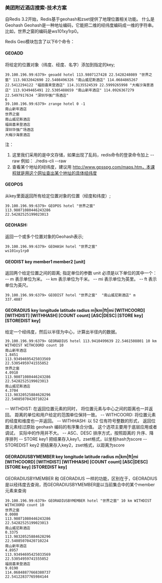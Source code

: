 
###  美团附近酒店搜索-技术方案
自Redis 3.2开始，Redis基于geohash和zset提供了地理位置相关功能。
什么是Geohash
Geohash是一种地址编码，它能把二维的经纬度编码成一维的字符串。比如，世界之窗的编码是ws101xy1rp0。

Redis Geo模块包含了以下6个命令：

#### GEOADD
 将给定的位置对象（纬度、经度、名字）添加到指定的key;
```
39.100.196.99:6379> geoadd hotel 113.9807127428 22.5428248089 "世界之窗" 113.9832042690 22.5408496326 "南山威尼斯酒店" 114.0684865267 22.5412294122 "福田喜来登酒店" 114.3135524539 22.5999265998 "大梅沙海景酒店" 113.9349465491 22.5305488659 "南山新年酒店" 114.0926367279 22.5497917634 "深圳华强广场酒店"
6
39.100.196.99:6379> zrange hotel 0 -1
南山新年酒店
世界之窗
南山威尼斯酒店
福田喜来登酒店
深圳华强广场酒店
大梅沙海景酒店
```
注：
1. 这里我们采用的是中文存储，如果出现了乱码，redis命令的登录命令加上   --raw
例如： ./redis-cli --raw
2. 查看某个地址的经纬度，建议用 http://www.gpsspg.com/maps.htm，本课程就是用这个网址查出某个地址的具体经纬度

#### GEOPOS
从key里面返回所有给定位置对象的位置（经度和纬度）;
```
39.100.196.99:6379> GEOPOS hotel "世界之窗"
113.98071080446243286
22.54282525199023013
```
#### GEOHASH:
返回一个或多个位置对象的Geohash表示;
```
39.100.196.99:6379> GEOHASH hotel "世界之窗"
ws101xy1rp0
```

#### GEODIST key member1 member2 [unit]
 返回两个给定位置之间的距离;
指定单位的参数 unit 必须是以下单位的其中一个：
-- m 表示单位为米。
-- km 表示单位为千米。
-- mi 表示单位为英里。
-- ft 表示单位为英尺。
```
39.100.196.99:6379> GEODIST hotel "世界之窗"  "南山威尼斯酒店" m
337.4887
```

#### GEORADIUS key longitude latitude radius m|km|ft|mi [WITHCOORD] [WITHDIST] [WITHHASH] [COUNT count] [ASC|DESC] [STORE key] [STOREDIST key]
给定一个经纬度，然后以半径为中心，计算出半径内的数据。
```
39.100.196.99:6379> GEORADIUS hotel 113.9410499639 22.5461508801 10 km WITHDIST WITHCOORD count 10
南山新年酒店
1.8451
113.93494695425033569
22.53054959741555052
世界之窗
4.0910
113.98071080446243286
22.54282525199023013
南山威尼斯酒店
4.3704
113.98320525884628296
22.54085070420710224
```
-- WITHDIST: 在返回位置元素的同时， 将位置元素与中心之间的距离也一并返回。 距离的单位和用户给定的范围单位保持一致。
-- WITHCOORD: 将位置元素的经度和维度也一并返回。
-- WITHHASH: 以 52 位有符号整数的形式， 返回位置元素经过原始 geohash 编码的有序集合分值。 这个选项主要用于底层应用或者调试， 实际中的作用并不大。
-- ASC、DESC	排序方式，按照距离的 升序、降序排列
-- STORE key1	把结果存入key1，zset格式，以坐标hash为score
-- STOREDIST key2	把结果存入key2，zset格式，以距离为score

#### GEORADIUSBYMEMBER key longitude latitude radius m|km|ft|mi [WITHCOORD] [WITHDIST] [WITHHASH] [COUNT count] [ASC|DESC] [STORE key] [STOREDIST key]
GEORADIUSBYMEMBER 和 GEORADIUS 一样的功能，区别在于，GEORADIUS是以经纬度去查询，而GEORADIUSBYMEMBER是以当前集合中的某个member元素来查询
```
39.100.196.99:6379> GEORADIUSBYMEMBER hotel "世界之窗" 10 km WITHDIST WITHCOORD count 10
世界之窗
0.0000
113.98071080446243286
22.54282525199023013
南山威尼斯酒店
0.3375
113.98320525884628296
22.54085070420710224
南山新年酒店
4.8957
113.93494695425033569
22.53054959741555052
福田喜来登酒店
9.0190
114.06848877668380737
22.54122837765984144

```



